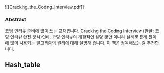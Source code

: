 ![[Cracking_the_Coding_Interview.pdf]]
### Abstract
코딩 인터뷰 준비에 많이 쓰는 교재입니다. 
Cracking the Coding Interview (한글: 코딩 인터뷰 완전 분석)인데, 코딩 인터뷰의 개괄적인 설명 뿐만 아니라 실제로 문제 풀이에 많이 사용되는 알고리즘의 원리에 대해 설명해 줍니다. 
이 책은 정독해보는 걸 추천합니다.

## Hash_table
